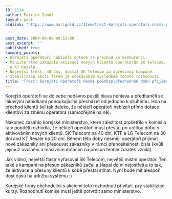 ```yaml
---
ID: 1134
author: Patrick Zandl
layout: post
oldlink: 'https://www.marigold.cz/item/trest-korejsti-operatori-nesmi-po-prechodnou-dobu-prijimat-nove-zakazniky

  '
post_date: 2004-06-08 08:52:00
post_excerpt: ''
published: true
summary_points:
- Korejští operátoři nabízeli dotace za přechod ke konkurenci.
- Ministerstvo zakázalo aktivaci nových klientů operátorům SK Telecom, KTF, LG Telecom
  a KT Resale.
- Největší trest, 40 dní, dostal SK Telecom za agresivní kampaně.
- Stabilizace akcií firem je očekávaným výsledkem tohoto rozhodnutí.
title: 'Trest: korejští operátoři nesmí po&nbsp;přechodnou dobu přijímat nové zákazníky'
---
```


<p>
Korejští operátoři se do sebe nedávno pustili hlava nehlava a předháněli se lákavými nabídkami ponoukajícími přecházet od jednoho k druhému. Hon na přechod klientů šel tak daleko, že někteří operátoři nabízeli přímo dotace klientovi za změnu operátora (samozřejmě na ně).</p>

<p>
Nakonec zasáhlo korejské ministerstvo, které záležitost prošetřilo v komisi a ta v pondělí rozhodla, že někteří operátoři musí přestat po určitou dobu s aktivováním nových klientů. SK Telecom na 40 dní, KTF a LG Telecom na 30 dní and KT Resale na 20 dní. Během této doby nesmějí operátoři přijímat nové zákazníky ani přesouvat zákazníky v rámci přenositelnosti čísla (kvůli jejímuž uvolnění a masivním dotacím na přesun tenhle zmatek vznikl).</p>

<p>
Jak vidno, největší flastr vyfasoval SK Telecom, největší místní operátor. Ten také s kampaní na přesun zákazníků začal a šlapal do ní nejostřeji a to tak, že aktivace a přesuny klientů k sobě přestal stíhat. Nyní bude mít alespoň dost času na údržbu systému :)</p>

<p>
Korejské firmy obchodující s akciemi toto rozhodnutí přivítali, prý stabilizuje kurzy. Rozhodnutí komise musí ještě potvrdit samo ministerstvo.
</p>